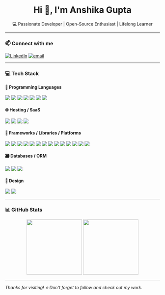 <h1 align="center">Hi 👋, I'm Anshika Gupta</h1>
<p align="center">💻 Passionate Developer | Open-Source Enthusiast | Lifelong Learner</p>

---

### 📫 Connect with me
 
[![LinkedIn](https://img.shields.io/badge/LinkedIn-%230077B5.svg?logo=linkedin&logoColor=white)](https://www.linkedin.com/in/anshika-gupta-537769281) [![email](https://img.shields.io/badge/Email-D14836?logo=gmail&logoColor=white)](mailto:ansrkghamirpur@gmail.com) 

---

### 💻 Tech Stack

#### 🧠 Programming Languages  
<p align="left">
  <img src="https://img.shields.io/badge/-Python-000000?style=flat-square&logo=python&logoColor=white" />
  <img src="https://img.shields.io/badge/-C-000000?style=flat-square&logo=c&logoColor=white" />
  <img src="https://img.shields.io/badge/-C++-000000?style=flat-square&logo=c%2B%2B&logoColor=white" />
  <img src="https://img.shields.io/badge/-HTML5-000000?style=flat-square&logo=html5&logoColor=white" />
  <img src="https://img.shields.io/badge/-CSS3-000000?style=flat-square&logo=css3&logoColor=white" />
  <img src="https://img.shields.io/badge/-Java-000000?style=flat-square&logo=java&logoColor=white" />
  <img src="https://img.shields.io/badge/-Markdown-000000?style=flat-square&logo=markdown&logoColor=white" />
</p>


#### 🌐 Hosting / SaaS  
<p align="left">
  <img src="https://img.shields.io/badge/-Netlify-000?style=flat-square&logo=netlify&logoColor=white" />
  <img src="https://img.shields.io/badge/-Render-000?style=flat-square&logo=render&logoColor=white" />
  <img src="https://img.shields.io/badge/-Vercel-000?style=flat-square&logo=vercel&logoColor=white" />
  <img src="https://img.shields.io/badge/-Firebase-000?style=flat-square&logo=firebase&logoColor=white" />
</p>

#### 🧩 Frameworks / Libraries / Platforms  
<p align="left">
  <img src="https://img.shields.io/badge/-React-000?style=flat-square&logo=react&logoColor=white" />
  <img src="https://img.shields.io/badge/-Vite-000?style=flat-square&logo=vite&logoColor=white" />
  <img src="https://img.shields.io/badge/-React%20Router-000?style=flat-square&logo=react-router&logoColor=white" />
  <img src="https://img.shields.io/badge/-MUI-000?style=flat-square&logo=mui&logoColor=white" />
  <img src="https://img.shields.io/badge/-Node.js-000?style=flat-square&logo=node.js&logoColor=white" />
  <img src="https://img.shields.io/badge/-Express.js-000?style=flat-square&logo=express&logoColor=white" />
  <img src="https://img.shields.io/badge/-JWT-000?style=flat-square&logo=jsonwebtokens&logoColor=white" />
  <img src="https://img.shields.io/badge/-React%20Hook%20Form-000?style=flat-square&logo=reacthookform&logoColor=white" />
  <img src="https://img.shields.io/badge/-Gunicorn-000?style=flat-square&logo=gunicorn&logoColor=white" />
  <img src="https://img.shields.io/badge/-NPM-000?style=flat-square&logo=npm&logoColor=white" />
  <img src="https://img.shields.io/badge/-Prisma-000?style=flat-square&logo=prisma&logoColor=white" />
  <img src="https://img.shields.io/badge/-Chart.js-000?style=flat-square&logo=chartdotjs&logoColor=white" />
  <img src="https://img.shields.io/badge/-Bootstrap-000?style=flat-square&logo=bootstrap&logoColor=white" />
  <img src="https://img.shields.io/badge/-TailwindCSS-000?style=flat-square&logo=tailwindcss&logoColor=white" />
</p>

#### 🗃️ Databases / ORM  
<p align="left">
  <img src="https://img.shields.io/badge/-MySQL-000?style=flat-square&logo=mysql&logoColor=white" />
  <img src="https://img.shields.io/badge/-MongoDB-000?style=flat-square&logo=mongodb&logoColor=white" />
  <img src="https://img.shields.io/badge/-SQLite-000?style=flat-square&logo=sqlite&logoColor=white" />
</p>

#### 🎨 Design  
<p align="left">
  <img src="https://img.shields.io/badge/-Canva-000?style=flat-square&logo=canva&logoColor=white" />
  <img src="https://img.shields.io/badge/-Figma-000?style=flat-square&logo=figma&logoColor=white" />
</p>

---

### 📊 GitHub Stats

<p align="center">
  <img src="https://github-readme-stats.vercel.app/api?username=flex0ing-ag&show_icons=true&theme=radical" height="180" />
  <img src="https://github-readme-stats.vercel.app/api/top-langs/?username=flex0ing-ag&layout=compact&theme=radical" height="180" />
</p>

---


_Thanks for visiting! ⭐ Don't forget to follow and check out my work._
